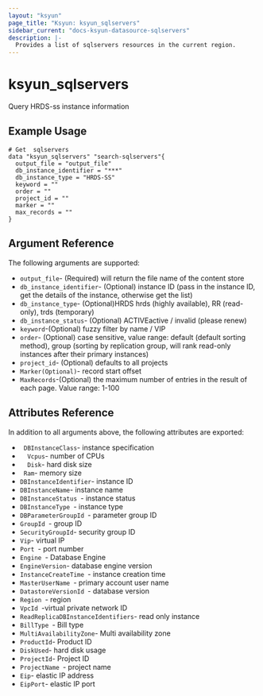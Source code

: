 ```yaml
---
layout: "ksyun"
page_title: "Ksyun: ksyun_sqlservers"
sidebar_current: "docs-ksyun-datasource-sqlservers"
description: |-
  Provides a list of sqlservers resources in the current region.
---
```


# ksyun_sqlservers 

Query HRDS-ss instance information

## Example Usage

```hcl
# Get  sqlservers 
data "ksyun_sqlservers" "search-sqlservers"{
  output_file = "output_file"
  db_instance_identifier = "***"
  db_instance_type = "HRDS-SS"
  keyword = ""
  order = ""
  project_id = ""
  marker = ""
  max_records = ""
}
```

## Argument Reference

The following arguments are supported:

* `output_file`- (Required) will return the file name of the content store
* `db_instance_identifier`- (Optional) instance ID (pass in the instance ID, get the details of the instance, otherwise get the list)
* `db_instance_type`- (Optional)HRDS hrds (highly available), RR (read-only), trds (temporary)
* `db_instance_status`- (Optional) ACTIVEactive / invalid (please renew)
* `keyword`-(Optional) fuzzy filter by name / VIP
* `order`- (Optional) case sensitive, value range: default (default sorting method), group (sorting by replication group, will rank read-only instances after their primary instances)
* `project_id`- (Optional) defaults to all projects
* `Marker(Optional)`- record start offset
* `MaxRecords`-(Optional) the maximum number of entries in the result of each page. Value range: 1-100

## Attributes Reference

In addition to all arguments above, the following attributes are exported:

* ` DBInstanceClass`- instance specification
* `  Vcpus`-  number of CPUs
* `  Disk`-   hard disk size
* `  Ram `-   memory size
* `DBInstanceIdentifier`-  instance ID
* `DBInstanceName`-    instance name
* `DBInstanceStatus `- instance status
* `DBInstanceType `-  instance type
* `DBParameterGroupId `-  parameter group ID
* `GroupId `-  group ID
* `SecurityGroupId`-  security group ID
* `Vip`-  virtual IP
* `Port `- port number
* `Engine `-  Database Engine
* `EngineVersion`-   database engine version
* `InstanceCreateTime `- instance creation time
* `MasterUserName `-  primary account user name
* `DatastoreVersionId `- database version
* `Region `- region
* `VpcId `-virtual private network ID
* `ReadReplicaDBInstanceIdentifiers`-  read only instance
* `BillType `- Bill type
* `MultiAvailabilityZone`-  Multi availability zone
* `ProductId`- Product ID
* `DiskUsed`-  hard disk usage
* `ProjectId`-  Project ID
* `ProjectName `- project name
* `Eip`-  elastic IP address
* `EipPort`-  elastic IP port

